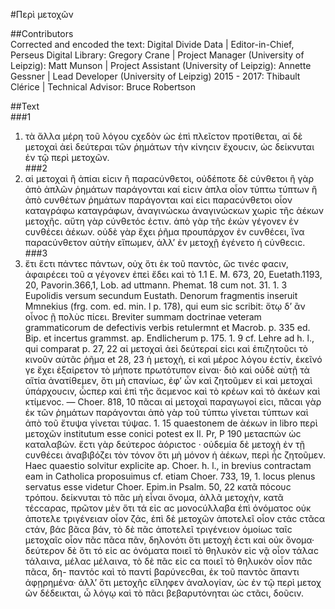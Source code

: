 #Περὶ μετοχῶν  

##Contributors  
Corrected and encoded the text: Digital Divide Data | Editor-in-Chief, Perseus Digital Library: Gregory Crane | Project Manager (University of Leipzig): Matt Munson | Project Assistant (University of Leipzig): Annette Gessner | Lead Developer (University of Leipzig) 2015 - 2017: Thibault Clérice | Technical Advisor: Bruce Robertson  

##Text  
###1  
1. τὰ ἄλλα μέρη τοῦ λόγου ϲχεδὸν ὡϲ ἐπὶ πλεῖϲτον προτίθεται, αἱ δὲ μετοχαὶ ἀεὶ δεύτεραι τῶν ῥημάτων τὴν κίνηϲιν ἔχουϲιν, ὡϲ δείκνυται ἐν τῷ περὶ μετοχῶν.  
###2  
2. αἱ μετοχαὶ ἢ ἀπίαι εἰϲιν ἢ παραϲύνθετοι, οὐδέποτε δὲ ϲύνθετοι ἢ γὰρ ἀπὸ ἁπλῶν ῥημάτων παράγονται καί εἰϲιν ἁπλα οἶον τύπτω τύπτων ἢ ἀπὸ ϲυνθέτων ῥημάτων παράγονται καί εἰϲι παραϲύνθετοι οἷον καταγράφω καταγράφων, ἀναγινώϲκω ἀναγινώϲκων χωρὶϲ τῆϲ ἀέκων μετοχῆϲ. αὕτη γὰρ ϲύνθετόϲ ἐϲτιν. ἀπὸ γὰρ τῆϲ ἑκών γέγονεν ἐν ϲυνθέϲει ἀέκων. οὐδὲ γὰρ ἔχει ῥῆμα προυπάρχον ἐν ϲυνθέϲει, ἵνα παραϲύνθετον αὐτὴν εἴπωμεν, ἀλλ’ ἐν μετοχῇ ἐγένετο ἡ ϲύνθεϲιϲ.  
###3  
3. ἔτι ἔϲτι πάντεϲ πάντων, οὐχ ὅτι ἐκ τοῦ παντὸϲ, ὥϲ τινέϲ φαϲιν, ἀφαιρέϲει τοῦ α γέγονεν ἐπεὶ ἔδει καὶ τὸ 1.1 E. M. 673, 20, Euetath.1193, 20, Pavorin.366,1, Lob. ad uttmann. Phemat. 18 cum not. 31. 1. 3 Eupolidis versum secundum Eustath. Denorum fragmentis inseruit Mmnekius (frg. com. ed. min. l p. 178), qui eum sic scribit: ὅτῳ δ’ ἂν οἶνοϲ ῇ πολὺϲ πίϲει. Breviter summam doctrinae veteram grammaticorum de defectivis verbis retulermnt et Macrob. p. 335 ed. Βip. et incertus grammst. ap. Endlicherum p. 175. 1. 9 cf. Lehre ad h. l., qui comparat p. 27, 22 αἰ μετοχαὶ ἀεὶ δεύτεραί εἰϲι καὶ ἐπιζητοῦϲι τὸ κινοῦν αὐτᾶϲ ῥῆμα et 28, 23 ἡ μετοχὴ, εἰ καὶ μέροϲ λόγου ἐϲτίν, ἐκεῖνό γε ἔχει ἐξαίρετον τὸ μήποτε πρωτότυπον εἰναι· διὸ καὶ οὐδὲ αὐτῇ τὰ αἴτία ἀνατίθεμεν, ὅτι μὴ ϲπανίωϲ, ἐφ’ ὦν καὶ ζητοῦμεν εἰ καὶ μετοχαὶ ὑπάρχουϲιν, ὧϲπερ καὶ ἐπὶ τῆϲ ἄϲμενοϲ καὶ τὸ κρέων καὶ τὸ ἀκέων καὶ κτίμενοϲ. — Choer. 818, 10 πᾶϲαι αἱ μετοχαὶ παραγωγοί εἰϲι, πᾶϲαι γὰρ ἐκ τῶν ῥημάτων παράγονται ἀπὸ γὰρ τοῦ τύπτω γίνεται τύπτων καὶ ἀπὸ τοῦ ἔτυψα γίνεται τύψαϲ. 1. 15 quaestonem de ἀέκων in libro περὶ μετοχῶν institutum esse conici potest ex Il. Pr, P 190 μεταϲπών ὡϲ καταλαβών. ἔϲτι γὰρ δεύτεροϲ ἀόριϲτοϲ · οὐδεμία δὲ μετοχὴ ἐν τῇ ϲυνθέϲει ἀναβιβόζει τὸν τόνον ὅτι μὴ μόνον ἡ ἀέκων, περὶ ἧϲ ζητοῦμεν. Haec quaestio solvitur explicite ap. Choer. h. l., in brevius contractam eam in Catholica proposuimus cf. etiam Choer. 733, 19, 1. locus plenus servatus esse videtur Choer. Epim.in Psalm. 50, 22 κατᾶ πόϲουϲ τρόπου. δείκνυται τὸ πᾶϲ μὴ εἶναι ὄνομα, ἀλλᾶ μετοχὴν, κατᾶ τέϲϲαραϲ, πρῶτον μὲν ὅτι τά εἰϲ αϲ μονοϲύλλαβα ἐπὶ ὀνόματοϲ οὐκ ἀποτελε τριγένειαν οἷον ζάϲ, ἐπὶ δὲ μετοχῶν ἀποτελεῖ οἷον ϲτάϲ ϲτᾶϲα ϲτάν, βάϲ βᾶϲα βάν, τὸ δὲ πᾶϲ ἀποτελεῖ τριγένειον ὁμοίωϲ ταῖϲ μετοχαῖϲ οἷον πᾶϲ πᾶϲα πᾶν, δηλονότι ὅτι μετοχὴ ἐϲτι καὶ οὐκ ὄνομα· δεύτερον δὲ ὅτι τό εἰϲ αϲ ὀνόματα ποιεῖ τὸ θηλυκὸν εἰϲ νᾷ οἷον τάλαϲ τάλαινα, μέλαϲ μέλαινα, τὸ δὲ πᾶϲ εἰϲ ϲα ποιεῖ τὸ θηλυκὸν οἷον πᾶϲ πᾶϲα, δη- παντόϲ καὶ τὸ παντί βαρύνεϲθαι, ἐκ τοῦ παντὸϲ ἅπαντι ἀφῃρημένα· ἀλλ’ ὅτι μετοχῆϲ εἴληφεν ἀναλογίαν, ὡϲ ἐν τῷ περὶ μετοχ ῶν δέδεικται, ὧ λόγῳ καὶ τὸ πᾶϲι βεβαρυτόνηται ὡϲ ϲτᾶϲι, δοῦϲιν.  
